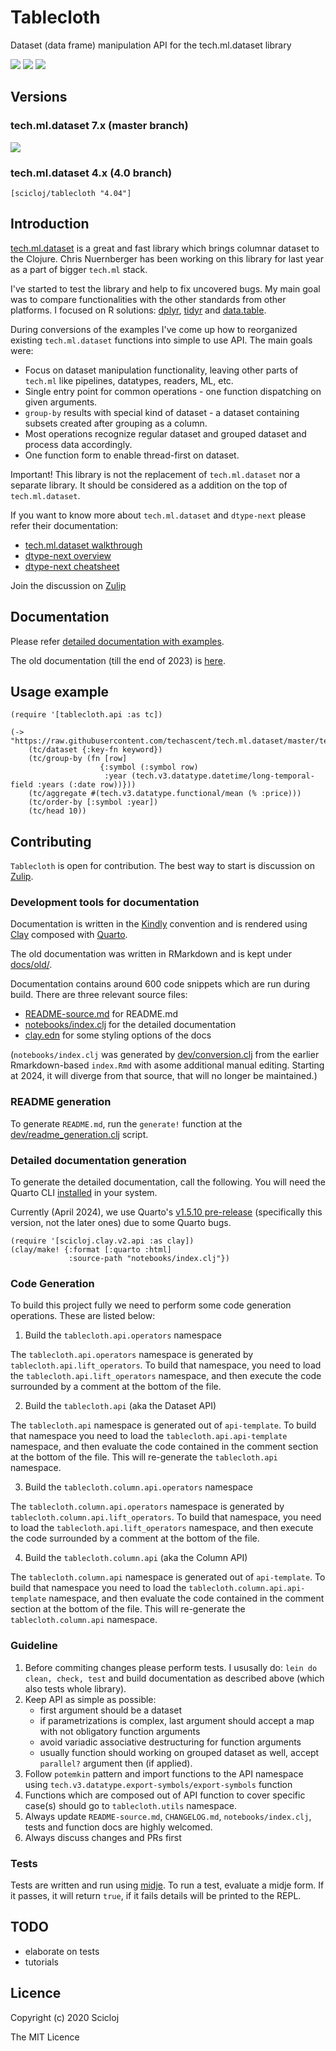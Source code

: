 # Tablecloth

Dataset (data frame) manipulation API for the tech.ml.dataset library


[![](https://img.shields.io/clojars/v/scicloj/tablecloth)](https://clojars.org/scicloj/tablecloth)
[![](https://api.travis-ci.org/scicloj/tablecloth.svg?branch=master)](https://travis-ci.org/github/scicloj/tablecloth)
[![](https://img.shields.io/badge/zulip-discussion-yellowgreen)](https://clojurians.zulipchat.com/#narrow/stream/236259-tech.2Eml.2Edataset.2Edev/topic/api)

## Versions

### tech.ml.dataset 7.x (master branch)

[![](https://img.shields.io/clojars/v/scicloj/tablecloth)](https://clojars.org/scicloj/tablecloth)

### tech.ml.dataset 4.x (4.0 branch)

`[scicloj/tablecloth "4.04"]`

## Introduction

[tech.ml.dataset](https://github.com/techascent/tech.ml.dataset) is a great and fast library which brings columnar dataset to the Clojure. Chris Nuernberger has been working on this library for last year as a part of bigger `tech.ml` stack.

I've started to test the library and help to fix uncovered bugs. My main goal was to compare functionalities with the other standards from other platforms. I focused on R solutions: [dplyr](https://dplyr.tidyverse.org/), [tidyr](https://tidyr.tidyverse.org/) and [data.table](https://rdatatable.gitlab.io/data.table/).

During conversions of the examples I've come up how to reorganized existing `tech.ml.dataset` functions into simple to use API. The main goals were:

* Focus on dataset manipulation functionality, leaving other parts of `tech.ml` like pipelines, datatypes, readers, ML, etc.
* Single entry point for common operations - one function dispatching on given arguments.
* `group-by` results with special kind of dataset - a dataset containing subsets created after grouping as a column.
* Most operations recognize regular dataset and grouped dataset and process data accordingly.
* One function form to enable thread-first on dataset.

Important! This library is not the replacement of `tech.ml.dataset` nor a separate library. It should be considered as a addition on the top of `tech.ml.dataset`.

If you want to know more about `tech.ml.dataset` and `dtype-next` please refer their documentation:

* [tech.ml.dataset walkthrough](https://techascent.github.io/tech.ml.dataset/walkthrough.html)
* [dtype-next overview](https://cnuernber.github.io/dtype-next/overview.html)
* [dtype-next cheatsheet](https://cnuernber.github.io/dtype-next/cheatsheet.html)

Join the discussion on [Zulip](https://clojurians.zulipchat.com/#narrow/stream/236259-tech.2Eml.2Edataset.2Edev/topic/api)

## Documentation

Please refer [detailed documentation with examples](https://scicloj.github.io/tablecloth).

The old documentation (till the end of 2023) is [here](https://scicloj.github.io/tablecloth/old).

## Usage example

```{clojure results="hide"}
(require '[tablecloth.api :as tc])
```

```{clojure results="asis"}
(-> "https://raw.githubusercontent.com/techascent/tech.ml.dataset/master/test/data/stocks.csv"
    (tc/dataset {:key-fn keyword})
    (tc/group-by (fn [row]
                    {:symbol (:symbol row)
                     :year (tech.v3.datatype.datetime/long-temporal-field :years (:date row))}))
    (tc/aggregate #(tech.v3.datatype.functional/mean (% :price)))
    (tc/order-by [:symbol :year])
    (tc/head 10))
```

## Contributing

`Tablecloth` is open for contribution. The best way to start is discussion on [Zulip](https://clojurians.zulipchat.com/#narrow/stream/236259-tech.2Eml.2Edataset.2Edev/topic/api).

### Development tools for documentation

Documentation is written in the [Kindly](https://scicloj.github.io/kindly/) convention and is rendered using [Clay](https://scicloj.github.io/clay/) composed with [Quarto](https://quarto.org/).

The old documentation was written in RMarkdown and is kept under [docs/old/](./docs/old/).

Documentation contains around 600 code snippets which are run during build. There are three relevant source files:

* [README-source.md](./README-source.md) for README.md
* [notebooks/index.clj](./notebooks/index.clj) for the detailed documentation
* [clay.edn](./clay.edn) for some styling options of the docs

(`notebooks/index.clj` was generated by [dev/conversion.clj](dev/conversion.clj) from the earlier Rmarkdown-based `index.Rmd` with asome additional manual editing. Starting at 2024, it will diverge from that source, that will no longer be maintained.)

### README generation

To generate `README.md`, run the `generate!` function at the [dev/readme_generation.clj](./dev/readme_generation.clj) script.

### Detailed documentation generation

To generate the detailed documentation, call the following. You will need the Quarto CLI [installed](https://quarto.org/docs/get-started/) in your system.

Currently (April 2024), we use Quarto's [v1.5.10 pre-release](https://github.com/quarto-dev/quarto-cli/releases/tag/v1.5.10) (specifically this version, not the later ones) due to some Quarto bugs.

```{clojure eval=FALSE}
(require '[scicloj.clay.v2.api :as clay])
(clay/make! {:format [:quarto :html]
             :source-path "notebooks/index.clj"})
```

### Code Generation

To build this project fully we need to perform some code generation operations. These are listed below:

1. Build the `tablecloth.api.operators` namespace

The `tablecloth.api.operators` namespace is generated by
`tablecloth.api.lift_operators`. To build that namespace, you need to
load the `tablecloth.api.lift_operators` namespace, and then execute
the code surrounded by a comment at the bottom of the file.

2. Build the `tablecloth.api` (aka the Dataset API)

The `tablecloth.api` namespace is generated out of `api-template`. To
build that namespace you need to load the
`tablecloth.api.api-template` namespace, and then evaluate the code
contained in the comment section at the bottom of the file. This will
re-generate the `tablecloth.api` namespace.

3. Build the `tablecloth.column.api.operators`  namespace

The `tablecloth.column.api.operators` namespace is generated by
`tablecloth.column.api.lift_operators`. To build that namespace, you
need to load the `tablecloth.api.lift_operators` namespace, and then
execute the code surrounded by a comment at the bottom of the file.

4. Build the `tablecloth.column.api` (aka the Column API) 

The `tablecloth.column.api` namespace is generated out of
`api-template`. To build that namespace you need to load the
`tablecloth.column.api.api-template` namespace, and then evaluate the
code contained in the comment section at the bottom of the file. This
will re-generate the `tablecloth.column.api` namespace.


### Guideline

1. Before commiting changes please perform tests. I ususally do: `lein do clean, check, test` and build documentation as described above (which also tests whole library).
2. Keep API as simple as possible:
    - first argument should be a dataset
    - if parametrizations is complex, last argument should accept a map with not obligatory function arguments
    - avoid variadic associative destructuring for function arguments
    - usually function should working on grouped dataset as well, accept `parallel?` argument then (if applied).
3. Follow `potemkin` pattern and import functions to the API namespace using `tech.v3.datatype.export-symbols/export-symbols` function
4. Functions which are composed out of API function to cover specific case(s) should go to `tablecloth.utils` namespace.
5. Always update `README-source.md`, `CHANGELOG.md`, `notebooks/index.clj`, tests and function docs are highly welcomed.
6. Always discuss changes and PRs first

### Tests

Tests are written and run using [midje](https://github.com/marick/Midje/). To run a test, evaluate a midje form. If it passes, it will return `true`, if it fails details will be printed to the REPL.

## TODO

* elaborate on tests
* tutorials

## Licence

Copyright (c) 2020 Scicloj

The MIT Licence
